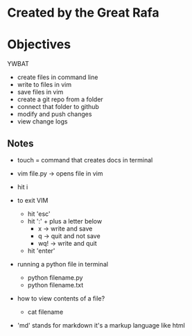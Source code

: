 # Created by the Great Rafa
# Objectives
YWBAT 
- create files in command line 
- write to files in vim
- save files in vim
- create a git repo from a folder
- connect that folder to github
- modify and push changes 
- view change logs

## Notes
- touch = command that creates docs in terminal
- vim file.py -> opens file in vim
- hit i
- to exit VIM
	- hit 'esc'
	- hit ':' + plus a letter below
		- x -> write and save
		- q -> quit and not save
		- wq! -> write and quit 
	- hit 'enter'	
- running a python file in terminal
	- python filename.py
	- python filename.txt

- how to view contents of a file?
	- cat filename

- 'md' stands for markdown it's a markup language like html
